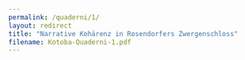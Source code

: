 ```yaml
---
permalink: /quaderni/1/
layout: redirect
title: "Narrative Kohärenz in Rosendorfers Zwergenschloss"
filename: Kotoba-Quaderni-1.pdf
---
```

